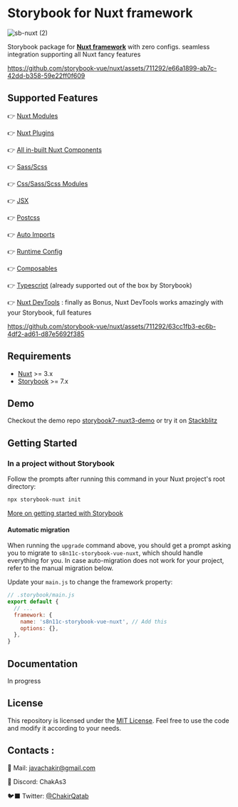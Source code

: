 # Storybook for Nuxt framework <!-- omit in toc -->

![sb-nuxt (2)](https://github.com/storybook-vue/nuxt/assets/711292/6cd06c77-1b6e-4a45-9666-a97d091a27c0)

Storybook package for [**Nuxt framework**](https://nuxt.com/) with zero configs. seamless integration supporting all Nuxt fancy features

https://github.com/storybook-vue/nuxt/assets/711292/e66a1899-ab7c-42dd-b358-59e22ff0f609

## Supported Features

👉 [Nuxt Modules](#nuxts-image-component)

👉 [Nuxt Plugins](#nuxt-font-optimization)

👉 [All in-built Nuxt Components](#nuxt-components)

👉 [Sass/Scss](#sassscss)

👉 [Css/Sass/Scss Modules](#csssassscss-modules)

👉 [ JSX ](#styled-jsx)

👉 [Postcss](#postcss)

👉 [Auto Imports](#auto-imports)

👉 [Runtime Config](#runtime-config)

👉 [Composables](#composables)

👉 [Typescript](#typescript) (already supported out of the box by Storybook)

👉 [Nuxt DevTools](https://devtools.nuxtjs.org/) : finally as Bonus, Nuxt DevTools works amazingly with your Storybook, full features

https://github.com/storybook-vue/nuxt/assets/711292/63cc1fb3-ec6b-4df2-ad61-d87e5692f385

## Requirements

- [Nuxt](https://nuxt.com/) >= 3.x
- [Storybook](https://storybook.js.org/) >= 7.x

## Demo

Checkout the demo repo [storybook7-nuxt3-demo](https://github.com/storybook-vue/storybook-nuxt-demo)
or try it on [Stackblitz](https://stackblitz.com/~/github.com/storybook-vue/storybook-nuxt-demo)

## Getting Started

### In a project without Storybook

Follow the prompts after running this command in your Nuxt project's root directory:

```bash
npx storybook-nuxt init
```

[More on getting started with Storybook](https://storybook.js.org/docs/vue3/get-started/install)

#### Automatic migration

When running the `upgrade` command above, you should get a prompt asking you to migrate to `s8n11c-storybook-vue-nuxt`, which should handle everything for you. In case auto-migration does not work for your project, refer to the manual migration below.

Update your `main.js` to change the framework property:

```js
// .storybook/main.js
export default {
  // ...
  framework: {
    name: 's8n11c-storybook-vue-nuxt', // Add this
    options: {},
  },
}
```

## Documentation

In progress

## License

This repository is licensed under the [MIT License](LICENSE). Feel free to use the code and modify it according to your needs.

## Contacts :

🔖 Mail: javachakir@gmail.com

💬 Discord: ChakAs3

🐦‍⬛ Twitter: [@ChakirQatab](https://twitter.com/ChakirQatab)
